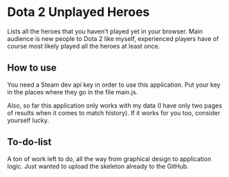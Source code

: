 # Dota 2 Unplayed Heroes

Lists all the heroes that you haven't played yet in your browser. Main audience is new people to Dota 2 like myself, experienced players have of course most likely played all the heroes at least once.

## How to use

You need a Steam dev api key in order to use this application. Put your key in the places where they go in the file main.js.

Also, so far this application only works with my data (I have only two pages of results when it comes to match history). If it works for you too, consider yourself lucky.

## To-do-list

A ton of work left to do, all the way from graphical design to application logic. Just wanted to upload the skeleton already to the GitHub.
